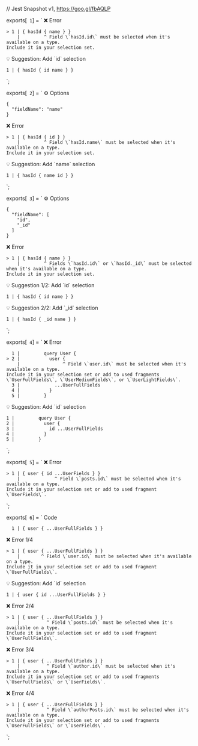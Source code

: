 // Jest Snapshot v1, https://goo.gl/fbAQLP

exports[` 1`] = `
❌ Error

    > 1 | { hasId { name } }
        |         ^ Field \`hasId.id\` must be selected when it's available on a type.
    Include it in your selection set.

💡 Suggestion: Add \`id\` selection

    1 | { hasId { id name } }
`;

exports[` 2`] = `
⚙️ Options

    {
      "fieldName": "name"
    }

❌ Error

    > 1 | { hasId { id } }
        |         ^ Field \`hasId.name\` must be selected when it's available on a type.
    Include it in your selection set.

💡 Suggestion: Add \`name\` selection

    1 | { hasId { name id } }
`;

exports[` 3`] = `
⚙️ Options

    {
      "fieldName": [
        "id",
        "_id"
      ]
    }

❌ Error

    > 1 | { hasId { name } }
        |         ^ Fields \`hasId.id\` or \`hasId._id\` must be selected when it's available on a type.
    Include it in your selection set.

💡 Suggestion 1/2: Add \`id\` selection

    1 | { hasId { id name } }

💡 Suggestion 2/2: Add \`_id\` selection

    1 | { hasId { _id name } }
`;

exports[` 4`] = `
❌ Error

      1 |         query User {
    > 2 |           user {
        |                ^ Field \`user.id\` must be selected when it's available on a type.
    Include it in your selection set or add to used fragments \`UserFullFields\`, \`UserMediumFields\`, or \`UserLightFields\`.
      3 |             ...UserFullFields
      4 |           }
      5 |         }

💡 Suggestion: Add \`id\` selection

    1 |         query User {
    2 |           user {
    3 |             id ...UserFullFields
    4 |           }
    5 |         }
`;

exports[` 5`] = `
❌ Error

    > 1 | { user { id ...UserFields } }
        |             ^ Field \`posts.id\` must be selected when it's available on a type.
    Include it in your selection set or add to used fragment \`UserFields\`.
`;

exports[` 6`] = `
Code

      1 | { user { ...UserFullFields } }

❌ Error 1/4

    > 1 | { user { ...UserFullFields } }
        |        ^ Field \`user.id\` must be selected when it's available on a type.
    Include it in your selection set or add to used fragment \`UserFullFields\`.

💡 Suggestion: Add \`id\` selection

    1 | { user { id ...UserFullFields } }

❌ Error 2/4

    > 1 | { user { ...UserFullFields } }
        |          ^ Field \`posts.id\` must be selected when it's available on a type.
    Include it in your selection set or add to used fragment \`UserFullFields\`.

❌ Error 3/4

    > 1 | { user { ...UserFullFields } }
        |          ^ Field \`author.id\` must be selected when it's available on a type.
    Include it in your selection set or add to used fragments \`UserFullFields\` or \`UserFields\`.

❌ Error 4/4

    > 1 | { user { ...UserFullFields } }
        |          ^ Field \`authorPosts.id\` must be selected when it's available on a type.
    Include it in your selection set or add to used fragments \`UserFullFields\` or \`UserFields\`.
`;

